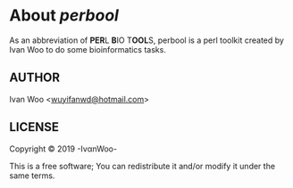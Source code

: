 # About *perbool*

As an abbreviation of **PER**L **B**IO T**OOL**S, perbool is a perl toolkit created by Ivan Woo to do some bioinformatics tasks.

## AUTHOR

Ivan Woo <<wuyifanwd@hotmail.com>>

## LICENSE

Copyright &copy; 2019 -Iv&alpha;nWoo-  

This is a free software; You can redistribute it and/or modify it under the same terms.